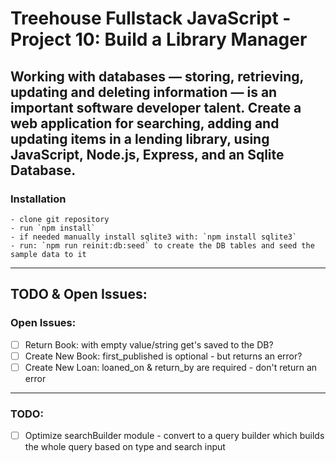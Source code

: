# Treehouse Fullstack JavaScript - Project 10: Build a Library Manager

## Working with databases — storing, retrieving, updating and deleting information — is an important software developer talent. Create a web application for searching, adding and updating items in a lending library, using JavaScript, Node.js, Express, and an Sqlite Database.

### Installation
    - clone git repository
    - run `npm install`
    - if needed manually install sqlite3 with: `npm install sqlite3`
    - run: `npm run reinit:db:seed` to create the DB tables and seed the sample data to it
    
---
    
## TODO & Open Issues:

### Open Issues:

- [ ] Return Book: with empty value/string get's saved to the DB?
- [ ] Create New Book: first_published is optional - but returns an error?
- [ ] Create New Loan: loaned_on & return_by are required - don't return an error

---

### TODO:

- [ ] Optimize searchBuilder module - convert to a query builder which builds the whole query based on type and search input
